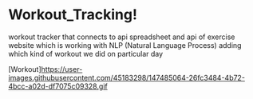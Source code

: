 # Workout_Tracking!
workout tracker that connects to api spreadsheet and api of exercise website which is working with NLP (Natural Language Process)
adding which kind of workout we did on particular day


[Workout]https://user-images.githubusercontent.com/45183298/147485064-26fc3484-4b72-4bcc-a02d-df7075c09328.gif

